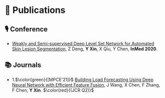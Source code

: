 # 📝 Publications 
## 🎙 Conference
- [Weakly and Semi-supervised Deep Level Set Network for Automated Skin Lesion Segmentation](https://link.springer.com/chapter/10.1007/978-981-15-5852-8_14), Z Deng, **Y Xin**, X Qiu, Y Chen, **InMed 2020**.

## 📚 Journals
- 1.$\color{green}{[MPCE'21]}$ [Building Load Forecasting Using Deep Neural Network with Efficient Feature Fusion](https://ieeexplore.ieee.org/abstract/document/9319813), J Wang, X Chen, F Zhang, F Chen, **Y Xin**. $\color{red}{(JCR Q2)}$
